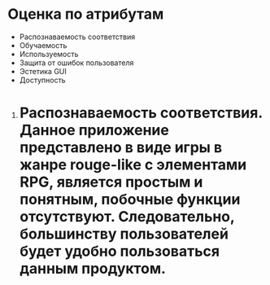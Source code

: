 # Оценка по атрибутам
+ Распознаваемость соответствия
+ Обучаемость
+ Используемость
+ Защита от ошибок пользователя
+ Эстетика GUI
+ Доступность

1. # Распознаваемость соответствия. Данное приложение представлено в виде игры в жанре rouge-like с элементами RPG, является простым и понятным, побочные функции отсутствуют. Следовательно, большинству пользователей будет удобно пользоваться данным продуктом.
